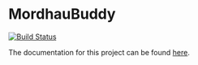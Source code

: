 # MordhauBuddy

[![Build Status](https://img.shields.io/endpoint.svg?url=https%3A%2F%2Factions-badge.atrox.dev%2FShmew%2FMordhauBuddy%2Fbadge%3Fref%3Dmaster&style=flat)](https://actions-badge.atrox.dev/Shmew/MordhauBuddy/goto?ref=master)

The documentation for this project can be found [here](http://shmew.github.io/MordhauBuddy).

